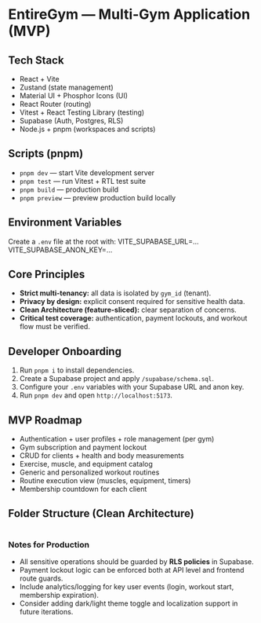 # EntireGym — Multi-Gym Application (MVP)

## Tech Stack

- React + Vite
- Zustand (state management)
- Material UI + Phosphor Icons (UI)
- React Router (routing)
- Vitest + React Testing Library (testing)
- Supabase (Auth, Postgres, RLS)
- Node.js + pnpm (workspaces and scripts)

## Scripts (pnpm)

- `pnpm dev` — start Vite development server
- `pnpm test` — run Vitest + RTL test suite
- `pnpm build` — production build
- `pnpm preview` — preview production build locally

## Environment Variables

Create a `.env` file at the root with:
VITE_SUPABASE_URL=...
VITE_SUPABASE_ANON_KEY=...

## Core Principles

- **Strict multi-tenancy:** all data is isolated by `gym_id` (tenant).
- **Privacy by design:** explicit consent required for sensitive health data.
- **Clean Architecture (feature-sliced):** clear separation of concerns.
- **Critical test coverage:** authentication, payment lockouts, and workout flow must be verified.

## Developer Onboarding

1. Run `pnpm i` to install dependencies.
2. Create a Supabase project and apply `/supabase/schema.sql`.
3. Configure your `.env` variables with your Supabase URL and anon key.
4. Run `pnpm dev` and open `http://localhost:5173`.

## MVP Roadmap

- Authentication + user profiles + role management (per gym)
- Gym subscription and payment lockout
- CRUD for clients + health and body measurements
- Exercise, muscle, and equipment catalog
- Generic and personalized workout routines
- Routine execution view (muscles, equipment, timers)
- Membership countdown for each client

## Folder Structure (Clean Architecture)

```

```

### Notes for Production

- All sensitive operations should be guarded by **RLS policies** in Supabase.
- Payment lockout logic can be enforced both at API level and frontend route guards.
- Include analytics/logging for key user events (login, workout start, membership expiration).
- Consider adding dark/light theme toggle and localization support in future iterations.
